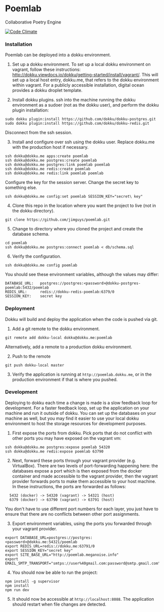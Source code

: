 Poemlab
========
Collaborative Poetry Engine

[![Code Climate](https://codeclimate.com/github/jimguys/poemlab.png)](https://codeclimate.com/github/jimguys/poemlab)

### Installation

Poemlab can be deployed into a dokku environment.

1. Set up a dokku environment. To set up a local dokku environment on vagrant, follow these instructions: http://dokku.viewdocs.io/dokku/getting-started/install/vagrant/. This will set up a local host entry, dokku.me, that refers to the dokku environment within vagrant. For a publicly accessible installation, digital ocean provides a dokku droplet template.

2. Install dokku plugins. ssh into the machine running the dokku environment as a sudoer (not as the dokku user), and perform the dokku plugin installation:

  ```
  sudo dokku plugin:install https://github.com/dokku/dokku-postgres.git
  sudo dokku plugin:install https://github.com/dokku/dokku-redis.git
  ```
  Disconnect from the ssh session.

3. Install and configure over ssh using the dokku user. Replace dokku.me with the production host if necessary.
  ```
  ssh dokku@dokku.me apps:create poemlab
  ssh dokku@dokku.me postgres:create poemlab
  ssh dokku@dokku.me postgres:link poemlab poemlab
  ssh dokku@dokku.me redis:create poemlab
  ssh dokku@dokku.me redis:link poemlab poemlab
  ```
  Configure the key for the session server. Change the secret key to something else.
  ```
  ssh dokku@dokku.me config:set poemlab SESSION_KEY="secret\ key"
  ```

4. Clone this repo in the location where you want the project to live (not in the dokku directory).
  ```
  git clone https://github.com/jimguys/poemlab.git
  ```

5. Change to directory where you cloned the project and create the database schema.
  ```
  cd poemlab
  ssh dokku@dokku.me postgres:connect poemlab < db/schema.sql
  ```

6. Verify the configuration.
  ```
  ssh dokku@dokku.me config poemlab
  ```
  You should see these environment variables, although the values may differ:
  ```
  DATABASE_URL:   postgres://postgres:<password>@dokku-postgres-poemlab:5432/poemlab
  REDIS_URL:      redis://dokku-redis-poemlab:6379/0
  SESSION_KEY:    secret key
  ```

### Deployment
Dokku will build and deploy the application when the code is pushed via git.

1. Add a git remote to the dokku environment.
  ```
  git remote add dokku-local dokku@dokku.me:poemlab
  ```
  Alternatively, add a remote to a production dokku environment.

2. Push to the remote
  ```
  git push dokku-local master
  ```

3. Verify the application is running at ```http://poemlab.dokku.me```, or in the production environment if that is where you pushed.

### Development
Deploying to dokku each time a change is made is a slow feedback loop for development. For a faster feedback loop, set up the application on your machine and run it outside of dokku. You can set up the databases on your machine as well, but you may find it easier to use your local dokku environment to host the storage resources for development purposes.

  1. First expose the ports from dokku. Pick ports that do not conflict with other ports you may have exposed on the vagrant vm:
  ```
  ssh dokku@dokku.me postgres:expose poemlab 54320
  ssh dokku@dokku.me redis:expose poemlab 63790
  ```

  2. Next, forward these ports through your vagrant provider (e.g. VirtualBox). There are two levels of port-forwarding happening here: the databases expose a port which is then exposed from the docker container and made accessible to the vagrant provider, then the vagrant provider forwards ports to make them accessible to your host machine. In these instructions, the ports are forwarded as follows:
  ```
    5432 (docker) -> 54320 (vagrant) -> 54321 (host)
    6379 (docker) -> 63790 (vagrant) -> 63791 (host)
  ```
  You don't have to use different port numbers for each layer, you just have to ensure that there are no conflicts between other port assignments.

  3. Export environment variables, using the ports you forwarded through your vagrant provider.
  ```
  export DATABASE_URL=postgres://postgres:<password>@dokku.me:54321/poemlab
  export REDIS_URL=redis://dokku.me:63791/0
  export SESSION_KEY="secret key"
  export SITE_BASE_URL="http://poemlab.meganoise.info"
  export EMAIL_SMTP_TRANSPORT="smtps://user%40gmail.com:password@smtp.gmail.com"
  ```  

  4. You should now be able to run the project:
  ```
  npm install -g supervisor
  npm install
  npm run dev
  ```

  5. It should now be accessible at ```http://localhost:8088```. The application should restart when file changes are detected.
